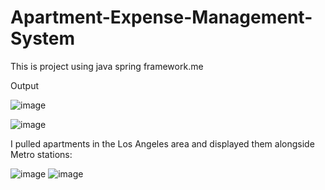 # Apartment-Expense-Management-System
This is project using java spring framework.me


Output

![image](https://user-images.githubusercontent.com/73344916/156358302-4866f7b4-4105-4998-a0b3-d704cef3f3a7.png)


![image](https://user-images.githubusercontent.com/73344916/156358403-b8739495-a5e4-42c9-9fa0-9f66bb73c36c.png)


I pulled apartments in the Los Angeles area and displayed them alongside Metro stations:

![image](https://user-images.githubusercontent.com/73344916/156358620-024ead1e-a30a-46dd-8246-14892a1879ad.png)
![image](https://user-images.githubusercontent.com/73344916/156358698-e82c2098-e81d-47c9-b244-cd7a6f5c4197.png)
